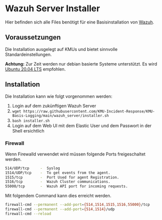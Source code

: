 # Wazuh Server Installer
Hier befinden sich alle Files benötigt für eine Basisinstallation von [Wazuh](https://wazuh.com/).

## Voraussetzungen
Die Installation ausgelegt auf KMUs und bietet sinnvolle Standardeinstellungen.

**Achtung:** Zur Zeit werden nur debian basierte Systeme unterstützt. Es wird [Ubuntu 20.04 LTS](https://releases.ubuntu.com/20.04.4/ubuntu-20.04.4-live-server-amd64.iso) empfohlen.

## Installation
Die Installation kann wie folgt vorgenommen werden:

1. Login auf dem zukünftigen Wazuh Server
2. `wget https://raw.githubusercontent.com/KMU-Incident-Response/KMU-Basis-Logging/main/wazuh_server/installer.sh`
3. `bash installer.sh`
4. Login auf dem Web UI mit dem Elastic User und dem Passwort in der Shell ersichtlich


### Firewall
Wenn Firewalld verwendet wird müssen folgende Ports freigeschaltet werden.
``` bash
514/UDP/tcp     -  Syslog
1514/UDP/tcp    -  To get events from the agent.
1515/tcp        -  Port Used for agent Registration.
1516/tcp        -  Wazuh Cluster communications.
55000/tcp       -  Wazuh API port for incoming requests.
```
Mit folgendem Command kann dies erreicht werden.
``` bash
firewall-cmd --permanent --add-port={514,1514,1515,1516,55000}/tcp
firewall-cmd --permanent --add-port={514,1514}/udp
firewall-cmd --reload
```
